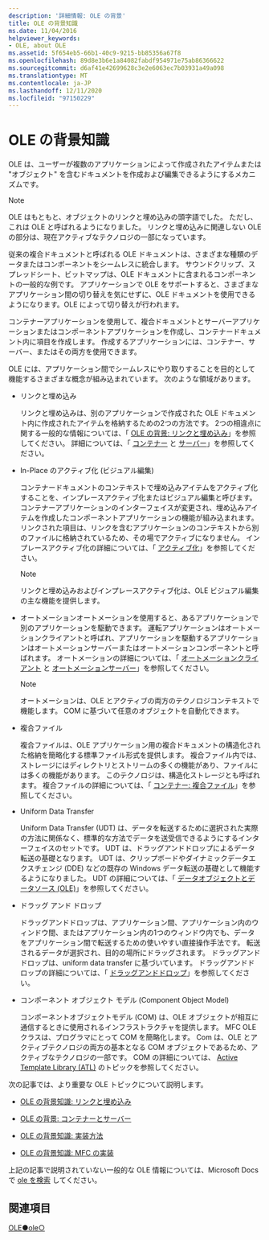 ```yaml
---
description: '詳細情報: OLE の背景'
title: OLE の背景知識
ms.date: 11/04/2016
helpviewer_keywords:
- OLE, about OLE
ms.assetid: 5f654eb5-66b1-40c9-9215-bb85356a67f8
ms.openlocfilehash: 89d8e3b6e1a84082fabdf954971e75ab86366622
ms.sourcegitcommit: d6af41e42699628c3e2e6063ec7b03931a49a098
ms.translationtype: MT
ms.contentlocale: ja-JP
ms.lasthandoff: 12/11/2020
ms.locfileid: "97150229"
---
```

# <a name="ole-background"></a>OLE の背景知識

OLE は、ユーザーが複数のアプリケーションによって作成されたアイテムまたは "オブジェクト" を含むドキュメントを作成および編集できるようにするメカニズムです。

> [!NOTE]
> OLE はもともと、オブジェクトのリンクと埋め込みの頭字語でした。 ただし、これは OLE と呼ばれるようになりました。 リンクと埋め込みに関連しない OLE の部分は、現在アクティブなテクノロジの一部になっています。

従来の複合ドキュメントと呼ばれる OLE ドキュメントは、さまざまな種類のデータまたはコンポーネントをシームレスに統合します。 サウンドクリップ、スプレッドシート、ビットマップは、OLE ドキュメントに含まれるコンポーネントの一般的な例です。 アプリケーションで OLE をサポートすると、さまざまなアプリケーション間の切り替えを気にせずに、OLE ドキュメントを使用できるようになります。OLE によって切り替えが行われます。

コンテナーアプリケーションを使用して、複合ドキュメントとサーバーアプリケーションまたはコンポーネントアプリケーションを作成し、コンテナードキュメント内に項目を作成します。 作成するアプリケーションには、コンテナー、サーバー、またはその両方を使用できます。

OLE には、アプリケーション間でシームレスにやり取りすることを目的として機能するさまざまな概念が組み込まれています。 次のような領域があります。

- リンクと埋め込み

   リンクと埋め込みは、別のアプリケーションで作成された OLE ドキュメント内に作成されたアイテムを格納するための2つの方法です。 2つの相違点に関する一般的な情報については、「 [OLE の背景: リンクと埋め込み](ole-background-linking-and-embedding.md)」を参照してください。 詳細については、「 [コンテナー](containers.md) と [サーバー](servers.md)」を参照してください。

- In-Place のアクティブ化 (ビジュアル編集)

   コンテナードキュメントのコンテキストで埋め込みアイテムをアクティブ化することを、インプレースアクティブ化またはビジュアル編集と呼びます。 コンテナーアプリケーションのインターフェイスが変更され、埋め込みアイテムを作成したコンポーネントアプリケーションの機能が組み込まれます。 リンクされた項目は、リンクを含むアプリケーションのコンテキストから別のファイルに格納されているため、その場でアクティブになりません。 インプレースアクティブ化の詳細については、「 [アクティブ化](activation-cpp.md)」を参照してください。

   > [!NOTE]
   > リンクと埋め込みおよびインプレースアクティブ化は、OLE ビジュアル編集の主な機能を提供します。

- オートメーションオートメーションを使用すると、あるアプリケーションで別のアプリケーションを駆動できます。 運転アプリケーションはオートメーションクライアントと呼ばれ、アプリケーションを駆動するアプリケーションはオートメーションサーバーまたはオートメーションコンポーネントと呼ばれます。 オートメーションの詳細については、「 [オートメーションクライアント](automation-clients.md) と [オートメーションサーバー](automation-servers.md)」を参照してください。

   > [!NOTE]
   > オートメーションは、OLE とアクティブの両方のテクノロジコンテキストで機能します。 COM に基づいて任意のオブジェクトを自動化できます。

- 複合ファイル

   複合ファイルは、OLE アプリケーション用の複合ドキュメントの構造化された格納を簡略化する標準ファイル形式を提供します。 複合ファイル内では、ストレージにはディレクトリとストリームの多くの機能があり、ファイルには多くの機能があります。 このテクノロジは、構造化ストレージとも呼ばれます。 複合ファイルの詳細については、「 [コンテナー: 複合ファイル](containers-compound-files.md)」を参照してください。

- Uniform Data Transfer

   Uniform Data Transfer (UDT) は、データを転送するために選択された実際の方法に関係なく、標準的な方法でデータを送受信できるようにするインターフェイスのセットです。 UDT は、ドラッグアンドドロップによるデータ転送の基礎となります。 UDT は、クリップボードやダイナミックデータエクスチェンジ (DDE) などの既存の Windows データ転送の基礎として機能するようになりました。 UDT の詳細については、「 [データオブジェクトとデータソース (OLE)](data-objects-and-data-sources-ole.md)」を参照してください。

- ドラッグ アンド ドロップ

   ドラッグアンドドロップは、アプリケーション間、アプリケーション内のウィンドウ間、またはアプリケーション内の1つのウィンドウ内でも、データをアプリケーション間で転送するための使いやすい直接操作手法です。 転送されるデータが選択され、目的の場所にドラッグされます。 ドラッグアンドドロップは、uniform data transfer に基づいています。 ドラッグアンドドロップの詳細については、「 [ドラッグアンドドロップ](drag-and-drop-ole.md)」を参照してください。

- コンポーネント オブジェクト モデル (Component Object Model)

   コンポーネントオブジェクトモデル (COM) は、OLE オブジェクトが相互に通信するときに使用されるインフラストラクチャを提供します。 MFC OLE クラスは、プログラマにとって COM を簡略化します。 Com は、OLE とアクティブテクノロジの両方の基本となる COM オブジェクトであるため、アクティブなテクノロジの一部です。 COM の詳細については、 [Active Template Library (ATL)](../atl/active-template-library-atl-concepts.md) のトピックを参照してください。

次の記事では、より重要な OLE トピックについて説明します。

- [OLE の背景知識: リンクと埋め込み](ole-background-linking-and-embedding.md)

- [OLE の背景: コンテナーとサーバー](ole-background-containers-and-servers.md)

- [OLE の背景知識: 実装方法](ole-background-implementation-strategies.md)

- [OLE の背景知識: MFC の実装](ole-background-mfc-implementation.md)

上記の記事で説明されていない一般的な OLE 情報については、Microsoft Docs で [ole を検索](/search/?terms=ole) してください。

## <a name="see-also"></a>関連項目

[OLE●ole○](ole-in-mfc.md)
